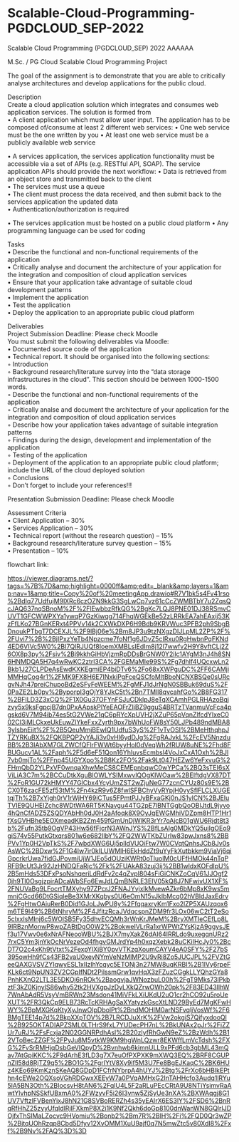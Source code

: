 # Scalable-Cloud-Programming-PGDCLOUD_SEP-2022
Scalable Cloud Programming (PGDCLOUD_SEP) 2022
AAAAAA


M.Sc. / PG Cloud 
Scalable Cloud Programming Project 
  
The goal of the assignment is to demonstrate that you are able to critically analyse architectures and develop applications for the public cloud.   
  
Description   
Create a cloud application solution which integrates and consumes web application services. The solution is formed from   
• A client application which must allow user input.  The application has to be composed of/consume at least 2 different web services: 
    • One web service must be the one written by you 
    • At least one web service must be a publicly available web service 
  
• A services application, the services application functionality must be accessible via a set of APIs (e.g. RESTful API, SOAP). The service application APIs should provide the next workflow: 
    • Data is retrieved from an object store and transmitted back to the client   
    • The services must use a queue   
    • The client must process the data received, and then submit back to the services application the updated data   
    • Authentication/authorization is required   
  
• The services application must be hosted on a public cloud platform 
• Any programming language can be used for coding 
  
Tasks   
    • Describe the functional and non-functional requirements of the application  
    • Critically analyse and document the architecture of your application for the integration and composition of cloud application services   
    • Ensure that your application take advantage of suitable cloud development patterns   
    • Implement the application   
    • Test the application   
    • Deploy the application to an appropriate public cloud platform   
  
Deliverables   
Project Submission Deadline: Please check Moodle  
You must submit the following deliverables via Moodle:   
    • Documented source code of the application   
    • Technical report. It should be organised into the following sections:  
        ◦ Introduction  
        ◦ Background research/literature survey into the “data storage infrastructures in the cloud”. This section should be between 1000-1500 words.  
        ◦ Describe the functional and non-functional requirements of the application  
        ◦ Critically analse and document the architecture of your application for the integration and composition of cloud application services  
        ◦ Describe how your application takes advantage of suitable integration patterns  
        ◦ Findings during the design, development and implementation of the application  
        ◦ Testing of the application  
        ◦ Deployment of the application to an appropriate public cloud platform; include the URL of the cloud deployed solution   
        ◦ Conclusions  
        ◦ Don’t forget to include your references!!!  
  
Presentation Submission Deadline: Please check Moodle  
 
Assessment Criteria   
    • Client Application – 30%   
    • Services Application – 30%   
    • Technical report (without the research question) – 15%   
    • Background research/literature survey question – 15%   
    • Presentation – 10%  

flowchart link:

https://viewer.diagrams.net/?tags=%7B%7D&amp;highlight=0000ff&amp;edit=_blank&amp;layers=1&amp;nav=1&amp;title=Copy%20of%20meetingApp.drawio#R7V1bk5s4Fv41rso%2BdIq77UdfujM9lXRc6czOZN9kkG3SgLwCp7vz61cCcZWMBTbY7u2ZqsQcJAQ637nqSBnoM%2F%2FlEwbbzRfkQG%2BgKc7LQJ8PNE01DJ38RSmvCUVT1GFCWWPXYa1ywqP7GzKiwqg714FhqWGEkBe52zLRRkEA7ahEAxij53KzFfLKo27BGnKERxt4PPVv14k2CXWkDXP6H9Bdb9KRVWuc3PFB2ph9SbgBDnoukPTbgT7DCEXJL%2F9lBj06e%2Bm8JP3u9tzNXgzDIJLpML2ZP%2F%2FUvi7%2B%2BjIPxzYeTb4Npzcme7foNf1g6JDvZ5cIRxu0RgHwbnPqFKNd4ED6VIVc5W0%2BI7QlRJUQf8IoemXMBLsIEdIm8j12l7wwfv2H9Y8vftCLj2Z6OX8p3py%2Fsiv%2Bi9kkhGiHbVjzmRpDDsBrGNW0Y2ilc1AYgM3nJ4h8SN6HNMDQA5H7q4wRwKC2ztrl3CA%2FGEMaMIe99S%2Fg7dhIf4UQcxwLn2Bkb1J27CLPDeAsEwdKXKEgmiEP4biDTv6%2Fo68xXWPguDC%2FF6CAMjiMMHqCog4r1%2FMK9FX8H6E7INxkiPgFceQSCfoMltBboNCNXBSQe0sURcgvNJh47preiChupoBd2eSFyFeWEEM%2FgMFJ1dJrNgN0SBBuk69duS%2F0PaZE2Lb0pv%2ByporpI3gOjY8YJkC5t%2Bn7TMll8qvcahfGo%2B8FG317%2BFILD3Z3xCQ%2F1X0Gu37OFYnFSJuCDklpJ8eTqXCAmhPGLRHAzoBqjzvy5x9ksFgpcjB7dn0PxAApskPlYeEAOFrZIiBZ9gguS4BRTzTVanmuVcFca4pgskd6V7M94ib74es5tG2VWe21qC6pRYcXpUVH2jXZuP65pVqnZlfcdYIxeC002CI3iMLCkxeUkEuwZlYkeFxxZyrth9px7bWhUoFW8sY50LJPb489ndMBA83yIsbnEiit%2F%2B5QeuMmjBEwIQ1UdfuS3yS%2F1vTvOSI%2BMeHthqhpJTZYRKuBX%2FQKBPQP2yYAJi3v0vHI6ydDJg%2FgRAJvkL%2FcEV5NnzduBB%2B3IAbXM7GLZWCfQFlrFWWt6byyHol0dVeqWh2fRUW8uNE%2Fhd8FBUGucv1AL%2Faph%2F5d6eF51Qon16YhluvsEcmbsl4VoJxCxA1Oxh%2BJI7vb0mjTo%2FFnp45UGYXpo%2B8Kz2FO%2Fak9Lt047HEZw6YeFxvuG%2FHmQbD2YLPxVF0wnqaXhwMeCS8CEMEpnbqwC0wYPCa%2BQ3sTEI6sXViLiA3C7m%2BCCuDtkXguBIOWLYSIMxwvlQOgKIWOaw%2BEIftdgVX87DT%2FoR1GU72kHMYY47GlCbx4YcyUmZST2wZjuNeG77zcnCYUz80s9E%2BCX0T6zacFE5zf53tM%2Fn4kzR9v6Z8fwlSFBChyVyRYpjH0vySflFLCLXUGEtqjTh%2B7xYjgh0rV1rWjHY69iCTus5FPmtPJJyBFxaGKj0nJS1ylCN%2BJEIuTVIE9QUHEIZchc8WDtWA6RT5KNavgu44TG2pE7lBNTGgbQoOBlJtdL9jyvo4hQnCfADZ5ZSQDYAbHh0dJ0H2aAfoqk8X9OyJqEWGMhiVDZpm8HTP1Hr1fXsGVHBhe5EOXmeadKB2Zm459fGmUnDjWlKR3rYr7oAjcB01gWU6Rjdt8t3b%2Fufn35tb9OgVP43Hw56fFjcrN3AWnJYS%2BfLsAIg0MDkYQ5ujIgOEo9giS74v55PutkGtxqrs801w6e682IlbY%2FQ2WWTKbZUrIw83pwJxns8%2BBPVv1Yp0H2VpTkS%2F7wbdXWG6Uj5plldVUOiFtw7W0CVqtQnhsJCb8Jv0sAsWC%2BDxw%2F1G4Iw7ir0kILUWMlH6EkHddZt9uYyFkXutbkkm9ViaVj6qiGpcrkrUwa7fidGJPovmiUjW1JEo5dOUziKWRt0oTluolM0cUFfHMOk44nTqPRFB9cUt3Jr92JzHNDQFaRjc%2Fk%2FUAkA83zuj3ij%2BB1wldxKOFdIpU%2B5mHds53DFxPsoNshqeriLdRdFv2c4qZvpI804sFiGiCNKZoCqV61JJOgf20jh9Tl0OsgjzpirADcaWbSFo6EwJdLQmBNRLE3EIV05kQ8J7NFwivUX1XF%2FNUVaBg9LFocrtTMXyhy97ZPcrJ2FNAJYvjxlkMvewAZkr6bMp8xK9ws5mmnjCGcd66DtGSiqleBe3XMrXKqbys0U6eOmN15vJklbMcq02hVBldJaxEdrv%2FgHtwOAiuRerB0Did1GJoLJwPU8y%2FfqqaxryKm1Fxo2lZP5XAUzqox6m6TE9I49%2B6tNhryM%2F4JfitzRcaJVdqcspnZDM9fr3LOx06wC2tT2eSo5clxxIsMInj6c5WOlSB5Fy35dhvECQMh3rWnKrJMeM%2BryXMTIeCEfLp8L9IRBznMonwP8wpZABtDgO0W2%2BokweIVLrRa1xrWPWtZYsKjzA9ggysJEf3u17Vwv0e6xNrAFNeooWBU%2BJX7myXakZ6dAI64IRRLdo9uxegqnURz27rxC5Ym3jnYkOcNrVezeOd4fhgvGMJrdYp4h0xqzXebk28uCKiIHcJy0%2BcDT7O2c4xKh9tVtxt%2FexpYlXjBY0pvVTKzqXoumCAYV4eA0SFY%2F27bS395owHh9fCs43FB2vaU0xeyNYmVeNzMlMP2U9vRi8Zo5JUCJPL%2FVZtGeeQAXGVSVZYIqwyESL1xIIzlhYcqyc5ETONj3n27MW8uqKRBI%2B1lVy6rpeFKLk6ct9NpUN3ZV2CGpIfNDt2PilssmGrw1qvHqX3zFZuzCGgkLLYQhzGYa8PnhKXnG2LTL3E5DKOj6nROk%2BaogvjaJWNozbuL00h%2FgT9Mks73lPkbztF3kZ0KjnyIS86why52tk2HVXgpJzDyLXkQZrwOWh20pk%2F83ED43IlhW7WnAbAdR5VsyVmBRWn23Msdon41MiVFkLXiUKdU2uO1cr2hCO92u5roUeXUT%2FR3QkCp9ELB73RcTcKRHAgSaXYatyzkGscXtLND29ByEd7MgKFwHWY%2BpMXGKqKtyXyJnwOIpDbolPt%2BndMOHIM0arNSFvqljVosWf%2F6BMgTEE14p7d%2BkpXXpTOV%2B7LRCDJuXrK%2FVw2okgiS7QifyxdooQl%2B925OKTADIAPZSML0LTHrS9fxL7YUDecPH7nL%2BkUNAx2pJr%2FiZZUr7uRJ%2FsFcxja2N02GGNRPdhAsl%2B20zlyfRhGwN9eZ%2BzWdh%2B12VToBecZZGF%2FPyJu8M5vtkW9KM9hgWnLQzwr8EKWffLmVcTdsh%2FXG%2FvSrRMHjqDsbGeVIQpyD%2Bvnhwb6kimnULL9xPFd6cb3gbML43mQav7AtGpiKKC%2F9dArhE3fLD3g7X7euOfPXPXK9mXWQ3EQ%2BRF8CGUPnZll58d8RjTZ9q5%2BO1G%2FgrIYtV8Xy9if5M3U7Fe8BgEJKaqC%2BK6HUz4KEo69KmKznSKeAQ8GDpD1FCfrNYbrpA4hUYJ%2Btg%2FrXc6bHBIkEPthn4cEWe2OQXsoVGhRDGwxXEEyW7a0PVqAMHxG2InTAHHcfo3Audq1lRYu5lA5BN3Oth%2BIocsvH8tAN6%2FqlU4L5F2aRLuPEcCRtA9U8NTiYsimvRaAwtYlvhpNSSkfUBxmA0%2FWzyvF5i26I3vnw5ZjSyUe3nXA%2BXWAqgj8G1UV7VftzlFVBenYixJ8hN21G8SVBoRERZh4s35yEAIrX6ES3lY%2FSD6%2BnRqRfHhZ25zyyUfqIdlRjlFXkmP8X2i1K9Nf2Qkh6doGp8100dnWanWN8GQlrIJDOjfxThSIMaLZocvc9HVomiu%2Bonb2%2Bm7R%2BlH%2Fi%2FQD0Qr3wZP%2BjtqUOhRzqp8Cbd5Dfyv12XvOMM1XuU9ajf0q7N5mwZtc5v80XdI8%2Fxf%2B9Nv%2FAQ%3D%3D
